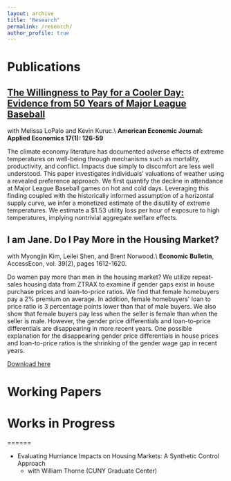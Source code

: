 ```yaml
---
layout: archive
title: "Research"
permalink: /research/
author_profile: true
---
```

# Publications
## [The Willingness to Pay for a Cooler Day: Evidence from 50 Years of Major League Baseball](http://seantoconnor.github.io/files/Baseball.pdf)
with Melissa LoPalo and Kevin Kuruc.\\
**American Economic Journal: Applied Economics 17(1): 126-59**

The climate economy literature has documented adverse effects of extreme temperatures on well-being through mechanisms such as mortality, productivity, and conflict. Impacts due simply to discomfort are less well understood. This paper investigates individuals’ valuations of weather using a revealed preference approach. We first quantify the decline in attendance at Major League Baseball games on hot and cold days. Leveraging this finding coupled with the historically informed assumption of a horizontal supply curve, we infer a monetized estimate of the disutility of extreme temperatures. We estimate a $1.53 utility loss per hour of exposure to high temperatures, implying
nontrivial aggregate welfare effects.


## I am Jane. Do I Pay More in the Housing Market?
with Myongjin Kim, Leilei Shen, and Brent Norwood.\\
**Economic Bulletin**, AccessEcon, vol. 39(2), pages 1612-1620.

Do women pay more than men in the housing market? We utilize repeat-sales
housing data from ZTRAX to examine if gender gaps exist in house purchase prices
and loan-to-price ratios. We find that female homebuyers pay a 2% premium on
average. In addition, female homebuyers' loan to price ratio is 3 percentage
points lower than that of male buyers. We also show that female buyers pay
less when the seller is female than when the seller is male. However, the
gender price differentials and loan-to-price differentials are disappearing
in more recent years. One possible explanation for the disappearing gender
price differentials in house prices and loan-to-price ratios is the shrinking
of the gender wage gap in recent years.

[Download here](http://seantoconnor.github.io/files/gender_housing.pdf)

# Working Papers


# Works in Progress
======
* Evaluating Hurriance Impacts on Housing Markets: A Synthetic Control Approach
  * with William Thorne (CUNY Graduate Center)
